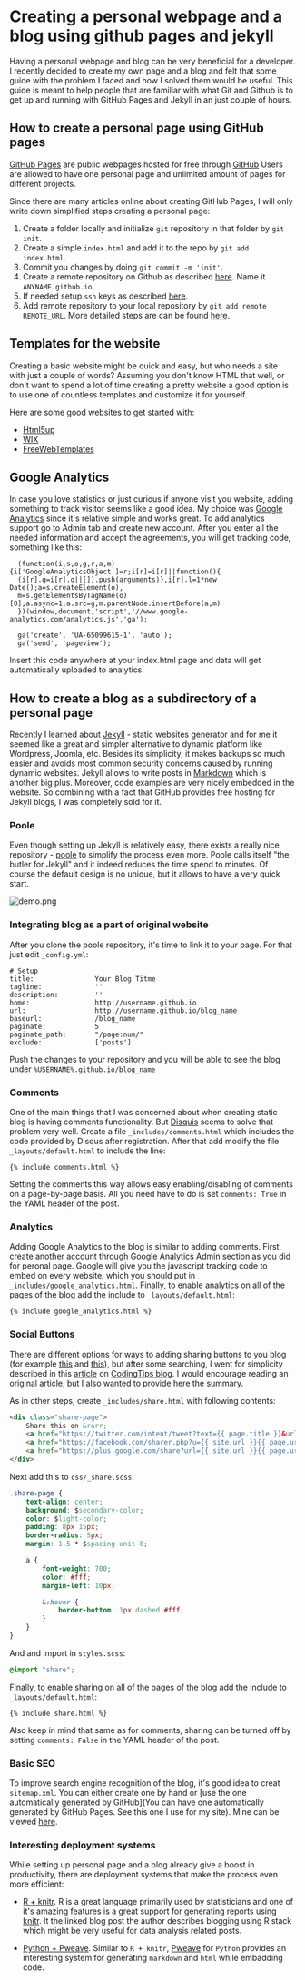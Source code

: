 Creating a personal webpage and a blog using github pages and jekyll
===

Having a personal webpage and blog can be very beneficial for a developer. I recently decided to create my own page and a blog and felt that some guide with the problem I faced and how I solved them would be useful. This guide is meant to help people that are familiar with what Git and Github is to get up and running with GitHub Pages and Jekyll in an just couple of hours.

How to create a personal page using GitHub pages
---

[GitHub Pages](https://pages.github.com/) are public webpages hosted for free through [GitHub](https://github.com) Users are allowed to have one personal page and unlimited amount of pages for different projects.

Since there are many articles online about creating GitHub Pages, I will only write down simplified steps creating a personal page:

1. Create a folder locally and initialize `git` repository in that folder by `git init`.
2. Create a simple `index.html` and add it to the repo by `git add index.html`.
3. Commit you changes by doing `git commit -m 'init'`.
4. Create a remote repository on Github as described [here](https://help.github.com/articles/create-a-repo/). Name it `ANYNAME.github.io`.
5. If needed setup `ssh` keys as described [here](https://help.github.com/articles/generating-ssh-keys/).
6. Add remote repository to your local repository by `git add remote REMOTE_URL`. More detailed steps are can be found [here](https://help.github.com/articles/adding-an-existing-project-to-github-using-the-command-line/).

Templates for the website
---

Creating a basic website might be quick and easy, but who needs a site with just a couple of words? Assuming you don't know HTML that well, or don't want to spend a lot of time creating a pretty website a good option is to use one of countless templates and customize it for yourself.

Here are some good websites to get started with:

* [Html5up](https://html5up.net)
* [WIX](http://www.wix.com/website/templates/html/personal/1)
* [FreeWebTemplates](http://www.freewebtemplates.com/personal/)

Google Analytics
---

In case you love statistics or just curious if anyone visit you website, adding something to track visitor seems like a good idea. My choice was [Google Analytics](http://www.google.com/analytics/) since it's relative simple and works great. To add analytics support go to Admin tab and create new account. After you enter all the needed information and accept the agreements, you will get tracking code, something like this:

```
  (function(i,s,o,g,r,a,m){i['GoogleAnalyticsObject']=r;i[r]=i[r]||function(){
  (i[r].q=i[r].q||[]).push(arguments)},i[r].l=1*new Date();a=s.createElement(o),
  m=s.getElementsByTagName(o)[0];a.async=1;a.src=g;m.parentNode.insertBefore(a,m)
  })(window,document,'script','//www.google-analytics.com/analytics.js','ga');

  ga('create', 'UA-65099615-1', 'auto');
  ga('send', 'pageview');
```

Insert this code anywhere at your index.html page and data will get automatically uploaded to analytics.

How to create a blog as a subdirectory of a personal page
---

Recently I learned about [Jekyll](http://jekyllrb.com/) - static websites generator and for me it seemed like a great and simpler alternative to dynamic platform like Wordpress, Joomla, etc. Besides its simplicity, it makes backups so much easier and avoids most common security concerns caused by running dynamic websites. Jekyll allows to write posts in [Markdown](https://en.wikipedia.org/wiki/Markdown) which is another big plus. Moreover, code examples are very nicely embedded in the website. So combining with a fact that GitHub provides free hosting for Jekyll blogs, I was completely sold for it.

### Poole

Even though setting up Jekyll is relatively easy, there exists a really nice repository - [poole](https://github.com/poole/poole) to simplify the process even more. Poole calls itself "the butler for Jekyll" and it indeed reduces the time spend to minutes. Of course the default design is no unique, but it allows to have a very quick start.

![demo.png](https://camo.githubusercontent.com/913caa38048fb4c6ed8767ab206f02b3fbc10f40/68747470733a2f2f662e636c6f75642e6769746875622e636f6d2f6173736574732f39383638312f313833313232382f34326166366336612d373338342d313165332d393866622d6530623932336565303436382e706e67)


### Integrating blog as a part of original website

After you clone the poole repository, it's time to link it to your page. For that just edit `_config.yml`:

```
# Setup
title:               Your Blog Titme
tagline:             ''
description:         ''
home:                http://username.github.io
url:                 http://username.github.io/blog_name
baseurl:             /blog_name
paginate:            5
paginate_path:       "/page:num/"
exclude:             ['posts']
```

Push the changes to your repository and you will be able to see the blog under `%USERNAME%.github.io/blog_name`

### Comments

One of the main things that I was concerned about when creating static blog is having comments functionality. But [Disquis](https://disqus.com/) seems to solve that problem very well. Create a file `_includes/comments.html` which includes the code provided by Disqus after registration. After that add modify the file `_layouts/default.html` to include the line:

```
{% include comments.html %}
```

Setting the comments this way allows easy enabling/disabling of comments on a page-by-page basis. All you need have to do is set `comments: True` in the YAML header of the post.

### Analytics

Adding Google Analytics to the blog is similar to adding comments. First, create another account through Google Analytics Admin section as you did for peronal page. Google will give you the javascript tracking code to embed on every website, which you should put in `_includes/google_analytics.html`. Finally, to enable analytics on all of the pages of the blog add the include to `_layouts/default.html`:

```
{% include google_analytics.html %}
```

### Social Buttons

There are different options for ways to adding sharing buttons to you blog (for example [this](https://github.com/carrot/share-button) and [this](https://github.com/lipis/bootstrap-social)), but after some searching, I went for simplicity described in this [article](http://codingtips.kanishkkunal.in/share-buttons-jekyll/) on [CodingTips blog](http://codingtips.kanishkkunal.in/). I would encourage reading an original article, but I also wanted to provide here the summary.

As in other steps, create `_includes/share.html` with following contents:

```html
<div class="share-page">
    Share this on &rarr;
    <a href="https://twitter.com/intent/tweet?text={{ page.title }}&url={{ site.url }}{{ page.url }}&via={{ site.twitter_username }}&related={{ site.twitter_username }}" rel="nofollow" target="_blank" title="Share on Twitter">Twitter</a>
    <a href="https://facebook.com/sharer.php?u={{ site.url }}{{ page.url }}" rel="nofollow" target="_blank" title="Share on Facebook">Facebook</a>
    <a href="https://plus.google.com/share?url={{ site.url }}{{ page.url }}" rel="nofollow" target="_blank" title="Share on Google+">Google+</a>
</div>
```

Next add this to `css/_share.scss`:

```css
.share-page {
    text-align: center;
    background: $secondary-color;
    color: $light-color;
    padding: 8px 15px;
    border-radius: 5px;
    margin: 1.5 * $spacing-unit 0;

    a {
        font-weight: 700;
        color: #fff;
        margin-left: 10px;

        &:hover {
            border-bottom: 1px dashed #fff;
        }
    }
}
```

And and import in `styles.scss`:

```css
@import "share";
```

Finally, to enable sharing on all of the pages of the blog add the include to `_layouts/default.html`:

```
{% include share.html %}
```

Also keep in mind that same as for comments, sharing can be turned off by setting `comments: False` in the YAML header of the post.

### Basic SEO

To improve search engine recognition of the blog, it's good idea to creat `sitemap.xml`. You can either create one by hand or [use the one automatically generated by GitHub](You can have one automatically generated by GitHub Pages. See this one I use for my site). Mine can be viewed [here]().

### Interesting deployment systems

While setting up personal page and a blog already give a boost in productivity, there are deployment systems that make the process even more efficient:

* [R + knitr](http://kevinushey.github.io/blog/2015/01/03/first-post/). R is a great language primarily used by statisticians and one of it's amazing features is a great support for generating reports using [knitr](http://yihui.name/knitr/). It the linked blog post the author describes blogging using R stack which might be very useful for data analysis related posts.

* [Python + Pweave](http://iaingallagher.tumblr.com/post/41359279059/python-pweave-and-pandoc-howto). Similar to `R + knitr`, [Pweave](http://mpastell.com/pweave/) for `Python` provides an interesting system for generating `markdown` and `html` while embadding code. 
